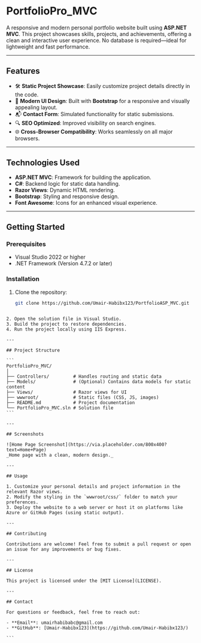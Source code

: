 # PortfolioPro_MVC

A responsive and modern personal portfolio website built using **ASP.NET MVC**. This project showcases skills, projects, and achievements, offering a clean and interactive user experience. No database is required—ideal for lightweight and fast performance.

---

## Features

- 🛠️ **Static Project Showcase**: Easily customize project details directly in the code.
- 🎨 **Modern UI Design**: Built with **Bootstrap** for a responsive and visually appealing layout.
- 📬 **Contact Form**: Simulated functionality for static submissions.
- 🔍 **SEO Optimized**: Improved visibility on search engines.
- 🌐 **Cross-Browser Compatibility**: Works seamlessly on all major browsers.

---

## Technologies Used

- **ASP.NET MVC**: Framework for building the application.
- **C#**: Backend logic for static data handling.
- **Razor Views**: Dynamic HTML rendering.
- **Bootstrap**: Styling and responsive design.
- **Font Awesome**: Icons for an enhanced visual experience.

---

## Getting Started

### Prerequisites

- Visual Studio 2022 or higher
- .NET Framework (Version 4.7.2 or later)

### Installation

1. Clone the repository:
   ```bash
   git clone https://github.com/Umair-Habibx123/PortfolioASP_MVC.git
   ```
````

2. Open the solution file in Visual Studio.
3. Build the project to restore dependencies.
4. Run the project locally using IIS Express.

---

## Project Structure

```
PortfolioPro_MVC/
│
├── Controllers/         # Handles routing and static data
├── Models/              # (Optional) Contains data models for static content
├── Views/               # Razor views for UI
├── wwwroot/             # Static files (CSS, JS, images)
├── README.md            # Project documentation
└── PortfolioPro_MVC.sln # Solution file
```

---

## Screenshots

![Home Page Screenshot](https://via.placeholder.com/800x400?text=Home+Page)
_Home page with a clean, modern design._

---

## Usage

1. Customize your personal details and project information in the relevant Razor views.
2. Modify the styling in the `wwwroot/css/` folder to match your preferences.
3. Deploy the website to a web server or host it on platforms like Azure or GitHub Pages (using static output).

---

## Contributing

Contributions are welcome! Feel free to submit a pull request or open an issue for any improvements or bug fixes.

---

## License

This project is licensed under the [MIT License](LICENSE).

---

## Contact

For questions or feedback, feel free to reach out:

- **Email**: umairhabibabc@gmail.com
- **GitHub**: [Umair-Habibx123](https://github.com/Umair-Habibx123/)

```